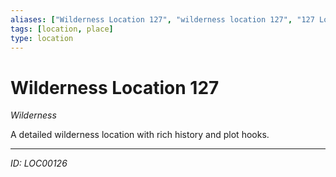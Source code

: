 ```yaml
---
aliases: ["Wilderness Location 127", "wilderness location 127", "127 Location Wilderness"]
tags: [location, place]
type: location
---
```


# Wilderness Location 127

*Wilderness*

A detailed wilderness location with rich history and plot hooks.

---
*ID: LOC00126*